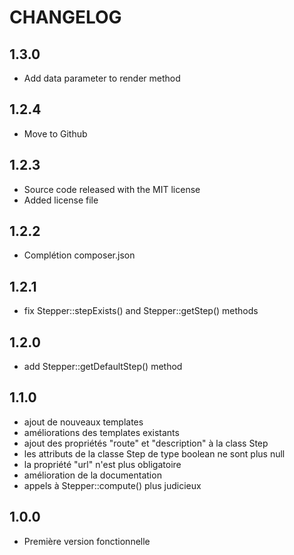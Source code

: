 CHANGELOG
=========

1.3.0
-----

- Add data parameter to render method

1.2.4
-----

- Move to Github

1.2.3
-----

- Source code released with the MIT license
- Added license file

1.2.2
-----

- Complétion composer.json

1.2.1
-----

- fix Stepper::stepExists() and Stepper::getStep() methods

1.2.0
-----

- add Stepper::getDefaultStep() method

1.1.0
-----

- ajout de nouveaux templates
- améliorations des templates existants
- ajout des propriétés "route" et "description" à la class Step
- les attributs de la classe Step de type boolean ne sont plus null
- la propriété "url" n'est plus obligatoire
- amélioration de la documentation
- appels à Stepper::compute() plus judicieux

1.0.0
-----

- Première version fonctionnelle
